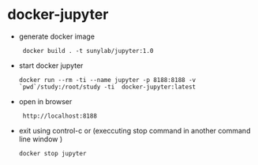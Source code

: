 # docker-jupyter

- generate docker image

   ``` 
    docker build . -t sunylab/jupyter:1.0 
   ```

- start docker jupyter
   ```
   docker run --rm -ti --name jupyter -p 8188:8188 -v `pwd`/study:/root/study -ti  docker-jupyter:latest 
   ```

- open in browser

   ```
    http://localhost:8188
   ```

- exit using control-c or (execcuting stop command in another command line window )
   ```
   docker stop jupyter
   ```

